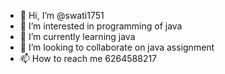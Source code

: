 - 👋 Hi, I’m @swati1751
- 👀 I’m interested in programming of java
- 🌱 I’m currently learning java
- 💞️ I’m looking to collaborate on java assignment
- 📫 How to reach me 6264588217

<!---
swati1751/swati1751 is a ✨ special ✨ repository because its `README.md` (this file) appears on your GitHub profile.
You can click the Preview link to take a look at your changes.
--->
